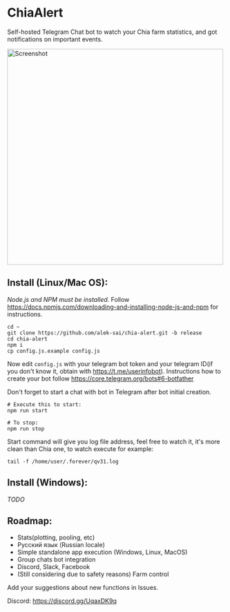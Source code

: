 # ChiaAlert

Self-hosted Telegram Chat bot to watch your Chia farm statistics, and got notifications on important events.

<img src="https://i.ibb.co/qjRnP0K/screenshot.png" alt="Screenshot" width="500"/>

## Install (Linux/Mac OS):

*Node.js and NPM must be installed.* Follow https://docs.npmjs.com/downloading-and-installing-node-js-and-npm for instructions.

```
cd ~
git clone https://github.com/alek-sai/chia-alert.git -b release
cd chia-alert
npm i
cp config.js.example config.js
```

Now edit `config.js` with your telegram bot token and your telegram ID(if you don't know it, obtain with https://t.me/userinfobot). Instructions how to create your bot follow https://core.telegram.org/bots#6-botfather

Don't forget to start a chat with bot in Telegram after bot initial creation. 

```
# Execute this to start:
npm run start

# To stop:
npm run stop
```
Start command will give you log file address, feel free to watch it, it's more clean than Chia one, to watch execute for example:
```
tail -f /home/user/.forever/qv31.log
```

## Install (Windows):

*TODO*

## Roadmap:

- Stats(plotting, pooling, etc)
- Русский язык (Russian locale)
- Simple standalone app execution (Windows, Linux, MacOS)
- Group chats bot integration
- Discord, Slack, Facebook
- (Still considering due to safety reasons) Farm control

Add your suggestions about new functions in Issues.

Discord: https://discord.gg/UqaxDK9q

